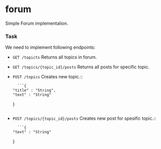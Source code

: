 # forum
Simple Forum implementalion.

### Task

We need to implement following endpoints:

* ```GET /topicts``` Returns all topics in forum.
* ```GET /topics/{topic_id}/posts``` Returns all posts for specific topic.
* ```POST /topics``` Creates new topic.::

        ```{
	  "title" : "String",
	  "text" : "String"
	}
	```

* ```POST /topics/{topic_id}/posts``` Creates new post for spesific topic.::

        ```{
	  "text" : "String"
	}
	```
